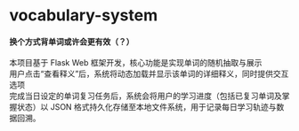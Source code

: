 # vocabulary-system
#### 换个方式背单词或许会更有效（？）
本项目基于 Flask Web 框架开发，核心功能是实现单词的随机抽取与展示<br>
用户点击“查看释义”后，系统将动态加载并显示该单词的详细释义，同时提供交互选项<br>
完成当日设定的单词复习任务后，系统会将用户的学习进度（包括已复习单词及掌握状态）以 JSON 格式持久化存储至本地文件系统，用于记录每日学习轨迹与数据回溯。
